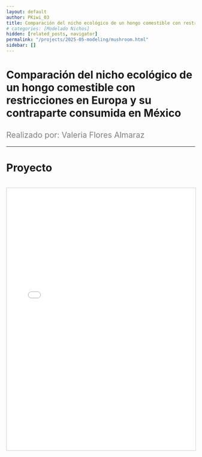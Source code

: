 ```yaml
---
layout: default
author: PKiwi_03
title: Comparación del nicho ecológico de un hongo comestible con restricciones en Europa y su contraparte consumida en México
# categories: [Modelado Nichos]
hidden: [related_posts, navigator]
permalink: "/projects/2025-05-modeling/mushroom.html"
sidebar: []
---
```


# Comparación del nicho ecológico de un hongo comestible con restricciones en Europa y su contraparte consumida en México

<h2 style="color: gray; font-weight: normal;">
Realizado por: Valeria Flores Almaraz 
</h2>

---

# Proyecto
<br>

<iframe 
    src="/assets/pdf/2024-10-r/2025-06-modeling/valeria_flores.pdf" 
    width="100%" 
    height="700" 
    style="border: 1px solid #ccc;"
></iframe>